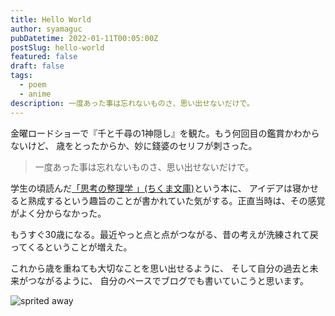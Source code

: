 ```yaml
---
title: Hello World
author: syamaguc
pubDatetime: 2022-01-11T00:05:00Z
postSlug: hello-world
featured: false
draft: false
tags:
  - poem
  - anime
description: 一度あった事は忘れないものさ、思い出せないだけで。
---
```


金曜ロードショーで『千と千尋の1神隠し』を観た。もう何回目の鑑賞かわからないけど、 歳をとったからか、妙に錢婆のセリフが刺さった。

> 一度あった事は忘れないものさ、思い出せないだけで。

学生の頃読んだ[「思考の整理学 」(ちくま文庫)](https://amzn.to/3RH5bVD)という本に、
アイデアは寝かせると熟成するという趣旨のことが書かれていた気がする。正直当時は、その感覚がよく分からなかった。

もうすぐ30歳になる。最近やっと点と点がつながる、昔の考えが洗練されて戻ってくるということが増えた。

これから歳を重ねても大切なことを思い出せるように、 そして自分の過去と未来がつながるように、
自分のペースでブログでも書いていこうと思います。

![sprited away](@assets/images/spirited-away.jpg)
